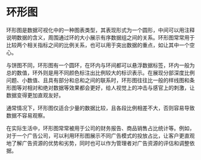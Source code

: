 # 环形图
环形图是数据可视化中的一种图表类型，其表现形式为一个圆形，中间可以用注释说明数据的含义，周围通过环的大小展示有序数据组之间的关系。环形图常常用于比较两个相关指标之间的比例关系，也可以用于突出数据的重点，如让其中一个空心。

与饼图不同，环形图有一个圆环，在环内与环间都可以悬浮数据标签，环内一般为总的数值，环外则是用不同颜色标注出比例较大的标识表示。在展现分部深度比例问题、小数值、且具有部分和总和之间的联系时，环形图往往比一般的样线图和条形图等对相对和绝对数据等效果都会更好，给人视觉上的冲击与感官上的刺激，让数据变得更加直观友好。

通常情况下，环形图仅适合少量的数据比较，且各段比例相差不大，否则容易导致数据不容易观察。

在实际生活中，环形图常常被用于公司的财务报告、商品销售占比统计等。例如，对于一个广告公司，可以利用环形图展示不同广告模式的投放占比，让客户更直观地了解广告资源的优势和劣势，同时也可以作为管理者对广告资源的评估和调整依据。